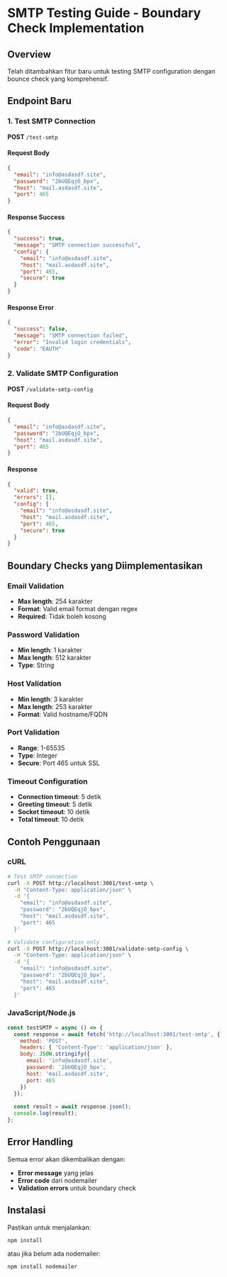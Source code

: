 # SMTP Testing Guide - Boundary Check Implementation

## Overview
Telah ditambahkan fitur baru untuk testing SMTP configuration dengan bounce check yang komprehensif.

## Endpoint Baru

### 1. Test SMTP Connection
**POST** `/test-smtp`

#### Request Body
```json
{
  "email": "info@asdasdf.site",
  "password": "2bUQEqjO_bpx",
  "host": "mail.asdasdf.site",
  "port": 465
}
```

#### Response Success
```json
{
  "success": true,
  "message": "SMTP connection successful",
  "config": {
    "email": "info@asdasdf.site",
    "host": "mail.asdasdf.site",
    "port": 465,
    "secure": true
  }
}
```

#### Response Error
```json
{
  "success": false,
  "message": "SMTP connection failed",
  "error": "Invalid login credentials",
  "code": "EAUTH"
}
```

### 2. Validate SMTP Configuration
**POST** `/validate-smtp-config`

#### Request Body
```json
{
  "email": "info@asdasdf.site",
  "password": "2bUQEqjO_bpx",
  "host": "mail.asdasdf.site",
  "port": 465
}
```

#### Response
```json
{
  "valid": true,
  "errors": [],
  "config": {
    "email": "info@asdasdf.site",
    "host": "mail.asdasdf.site",
    "port": 465,
    "secure": true
  }
}
```

## Boundary Checks yang Diimplementasikan

### Email Validation
- **Max length**: 254 karakter
- **Format**: Valid email format dengan regex
- **Required**: Tidak boleh kosong

### Password Validation
- **Min length**: 1 karakter
- **Max length**: 512 karakter
- **Type**: String

### Host Validation
- **Min length**: 3 karakter
- **Max length**: 253 karakter
- **Format**: Valid hostname/FQDN

### Port Validation
- **Range**: 1-65535
- **Type**: Integer
- **Secure**: Port 465 untuk SSL

### Timeout Configuration
- **Connection timeout**: 5 detik
- **Greeting timeout**: 5 detik
- **Socket timeout**: 10 detik
- **Total timeout**: 10 detik

## Contoh Penggunaan

### cURL
```bash
# Test SMTP connection
curl -X POST http://localhost:3001/test-smtp \
  -H "Content-Type: application/json" \
  -d '{
    "email": "info@asdasdf.site",
    "password": "2bUQEqjO_bpx",
    "host": "mail.asdasdf.site",
    "port": 465
  }'

# Validate configuration only
curl -X POST http://localhost:3001/validate-smtp-config \
  -H "Content-Type: application/json" \
  -d '{
    "email": "info@asdasdf.site",
    "password": "2bUQEqjO_bpx",
    "host": "mail.asdasdf.site",
    "port": 465
  }'
```

### JavaScript/Node.js
```javascript
const testSMTP = async () => {
  const response = await fetch('http://localhost:3001/test-smtp', {
    method: 'POST',
    headers: { 'Content-Type': 'application/json' },
    body: JSON.stringify({
      email: 'info@asdasdf.site',
      password: '2bUQEqjO_bpx',
      host: 'mail.asdasdf.site',
      port: 465
    })
  });
  
  const result = await response.json();
  console.log(result);
};
```

## Error Handling
Semua error akan dikembalikan dengan:
- **Error message** yang jelas
- **Error code** dari nodemailer
- **Validation errors** untuk boundary check

## Instalasi
Pastikan untuk menjalankan:
```bash
npm install
```

atau jika belum ada nodemailer:
```bash
npm install nodemailer
